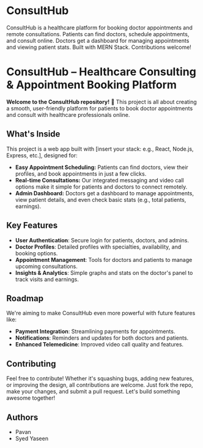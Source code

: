 # ConsultHub
ConsultHub is a healthcare platform for booking doctor appointments and remote consultations. Patients can find doctors, schedule appointments, and consult online. Doctors get a dashboard for managing appointments and viewing patient stats. Built with MERN Stack. Contributions welcome!


# ConsultHub – Healthcare Consulting & Appointment Booking Platform

**Welcome to the ConsultHub repository!** 👋 This project is all about creating a smooth, user-friendly platform for patients to book doctor appointments and consult with healthcare professionals online.

## What's Inside

This project is a web app built with [insert your stack: e.g., React, Node.js, Express, etc.], designed for:

- **Easy Appointment Scheduling:** Patients can find doctors, view their profiles, and book appointments in just a few clicks.
- **Real-time Consultations:** Our integrated messaging and video call options make it simple for patients and doctors to connect remotely.
- **Admin Dashboard:** Doctors get a dashboard to manage appointments, view patient details, and even check basic stats (e.g., total patients, earnings).

## Key Features

- **User Authentication**: Secure login for patients, doctors, and admins.
- **Doctor Profiles**: Detailed profiles with specialties, availability, and booking options.
- **Appointment Management**: Tools for doctors and patients to manage upcoming consultations.
- **Insights & Analytics**: Simple graphs and stats on the doctor's panel to track visits and earnings.

## Roadmap

We're aiming to make ConsultHub even more powerful with future features like:

- **Payment Integration**: Streamlining payments for appointments.
- **Notifications**: Reminders and updates for both doctors and patients.
- **Enhanced Telemedicine**: Improved video call quality and features.

## Contributing

Feel free to contribute! Whether it's squashing bugs, adding new features, or improving the design, all contributions are welcome. Just fork the repo, make your changes, and submit a pull request. Let's build something awesome together!

## Authors
- Pavan
- Syed Yaseen
